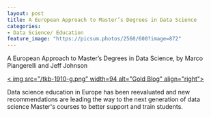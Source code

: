```yaml
---
layout: post
title: A European Approach to Master’s Degrees in Data Science
categories:
- Data Science/ Education
feature_image: "https://picsum.photos/2560/600?image=872"
---
```

A European Approach to Master’s Degrees in Data Science, by Marco Piangerelli and Jeff Johnson


<a href="https://www.kdnuggets.com/2019/11/top-stories-2019-oct.html">< img src="/tkb-1910-g.png" width=94 alt="Gold Blog" align="right"> </a>

Data science education in Europe has been reevaluated and new recommendations are leading the way to the next generation of data science Master's courses to better support and train students.

